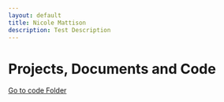 ```yaml
--- 
layout: default
title: Nicole Mattison
description: Test Description
---
```


# Projects, Documents and Code

[Go to code Folder](/code/index.md)
